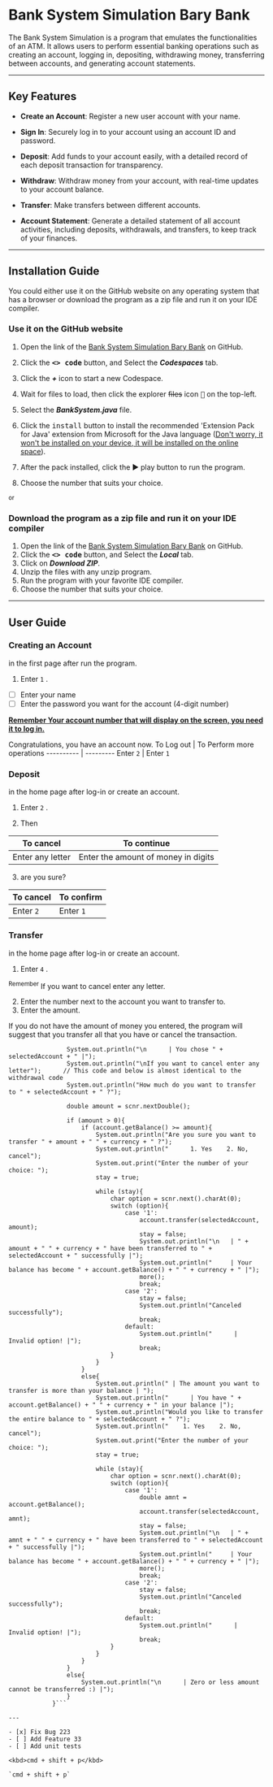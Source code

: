 # Bank System Simulation Bary Bank
The Bank System Simulation is a program that emulates the functionalities of an ATM. It allows users to perform essential banking operations such as creating an account, logging in, depositing, withdrawing money, transferring between accounts, and generating account statements. 

---

## Key Features

- **Create an Account**: Register a new user account with your name.

- **Sign In**: Securely log in to your account using an account ID and password.

- **Deposit**: Add funds to your account easily, with a detailed record of each deposit transaction for transparency.

- **Withdraw**: Withdraw money from your account, with real-time updates to your account balance.

- **Transfer**: Make transfers between different accounts.

- **Account Statement**: Generate a detailed statement of all account activities, including deposits, withdrawals, and transfers, to keep track of your finances.

---

## Installation Guide
You could either use it on the GitHub website on any operating system that has a browser or download the program as a zip file and run it on your IDE compiler.

### Use it on the GitHub website
1. Open the link of the [Bank System Simulation Bary Bank](https://github.com/AbuAlbr/Bank-System-Simulation-Bary-Bank) on GitHub.

2. Click the <kbd>**<> code**</kbd> button, and Select the ***Codespaces*** tab.

3. Click the ***+*** icon to start a new Codespace.

4. Wait for files to load, then click the explorer ~~files~~ icon <kbd>📁</kbd> on the top-left.

5. Select the ***BankSystem.java*** file.

6. Click the <kbd>install</kbd> button to install the recommended 'Extension Pack for Java' extension from Microsoft for the Java language (<ins>Don't worry, it won't be installed on your device, it will be installed on the online space</ins>).

7. After the pack installed, click the ▶ play button to run the program.

8. Choose the number that suits your choice.

<sub>or</sub> 

### Download the program as a zip file and run it on your IDE compiler
1. Open the link of the [Bank System Simulation Bary Bank](https://github.com/AbuAlbr/Bank-System-Simulation-Bary-Bank) on GitHub.
2. Click the <kbd>**<> code**</kbd> button, and Select the ***Local*** tab.
3. Click on ***Download ZIP***.
4. Unzip the files with any unzip program.
5. Run the program with your favorite IDE compiler.
6. Choose the number that suits your choice.

---

## User Guide
### Creating an Account
in the first page after run the program.
1. Enter `1` .
- [ ] Enter your name
- [ ] Enter the password you want for the account (4-digit number)

<ins>**Remember Your account number that will display on the screen, you need it to log in.**</ins>

Congratulations, you have an account now.
To Log out | To Perform more operations
---------- | --------- 
Enter `2`  | Enter `1`

### Deposit
in the home page after log-in or create an account.
1. Enter `2` .

2. Then  

To cancel  | To continue
---------- | --------- 
Enter any letter | Enter the amount of money in digits

3. are you sure?

To cancel  | To confirm
---------- | --------- 
Enter `2`  | Enter `1`

### Transfer
in the home page after log-in or create an account.
1. Enter `4` .

<sup>Remember</sup> If you want to cancel enter any letter.

2. Enter the number next to the account you want to transfer to.
3. Enter the amount. 

If you do not have the amount of money you entered, the program will suggest that you transfer all that you have or cancel the transaction.
```if (stay){                   // It only becomes appealing when you choose the account you want to transfer to
                System.out.println("\n      | You chose " + selectedAccount + " |");
                System.out.println("\nIf you want to cancel enter any letter");      // This code and below is almost identical to the withdrawal code   
                System.out.println("How much do you want to transfer to " + selectedAccount + " ?");

                double amount = scnr.nextDouble();
                
                if (amount > 0){
                    if (account.getBalance() >= amount){
                        System.out.println("Are you sure you want to transfer " + amount + " " + currency + " ?");
                        System.out.println("      1. Yes    2. No, cancel");
                        System.out.print("Enter the number of your choice: ");
                        stay = true;
    
                        while (stay){                                                                              
                            char option = scnr.next().charAt(0);
                            switch (option){
                                case '1':
                                    account.transfer(selectedAccount, amount);
                                    stay = false;   
                                    System.out.println("\n   | " + amount + " " + currency + " have been transferred to " + selectedAccount + " successfully |"); 
                                    System.out.println("     | Your balance has become " + account.getBalance() + " " + currency + " |");                        
                                    more();
                                    break;
                                case '2':
                                    stay = false;        
                                    System.out.println("Canceled successfully");
                                    break;
                                default:
                                    System.out.println("      | Invalid option! |");
                                    break;
                            }   
                        }
                    }
                    else{
                        System.out.println(" | The amount you want to transfer is more than your balance | ");
                        System.out.println("      | You have " + account.getBalance() + " " + currency + " in your balance |");
                        System.out.println("Would you like to transfer the entire balance to " + selectedAccount + " ?");
                        System.out.println("    1. Yes    2. No, cancel");
                        System.out.print("Enter the number of your choice: ");
                        stay = true;
    
                        while (stay){                                                                              
                            char option = scnr.next().charAt(0);
                            switch (option){
                                case '1':
                                    double amnt = account.getBalance();
                                    account.transfer(selectedAccount, amnt);
                                    stay = false;   
                                    System.out.println("\n   | " + amnt + " " + currency + " have been transferred to " + selectedAccount + " successfully |"); 
                                    System.out.println("     | Your balance has become " + account.getBalance() + " " + currency + " |");                        
                                    more();
                                    break;
                                case '2':
                                    stay = false;        
                                    System.out.println("Canceled successfully");
                                    break;
                                default:
                                    System.out.println("      | Invalid option! |");
                                    break;
                            }   
                        }
                    }
                }
                else{
                    System.out.println("\n      | Zero or less amount cannot be transferred :) |");
                }
            }```

---

- [x] Fix Bug 223
- [ ] Add Feature 33
- [ ] Add unit tests

<kbd>cmd + shift + p</kbd>

`cmd + shift + p`
